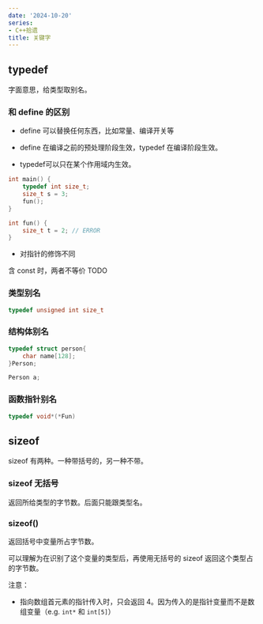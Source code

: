 ```yaml
---
date: '2024-10-20'
series:
- C++拾遗
title: 关键字
---
```


## typedef

字面意思，给类型取别名。

### 和 define 的区别
- define 可以替换任何东西，比如常量、编译开关等

- define 在编译之前的预处理阶段生效，typedef 在编译阶段生效。

- typedef可以只在某个作用域内生效。
```cpp
int main() {
	typedef int size_t;
	size_t s = 3;
	fun();
}

int fun() {
	size_t t = 2; // ERROR
}
```

- 对指针的修饰不同

含 const 时，两者不等价
TODO

### 类型别名

```cpp
typedef unsigned int size_t
```

### 结构体别名

```cpp
typedef struct person{
	char name[128];
}Person;

Person a;
```

### 函数指针别名

```cpp
typedef void*(*Fun) 
```

## sizeof

sizeof 有两种。一种带括号的，另一种不带。

### sizeof 无括号

返回所给类型的字节数。后面只能跟类型名。

### sizeof()

返回括号中变量所占字节数。

可以理解为在识别了这个变量的类型后，再使用无括号的 sizeof 返回这个类型占的字节数。

注意：

- 指向数组首元素的指针传入时，只会返回 4。因为传入的是指针变量而不是数组变量（e.g. `int*`  和 `int[5]`）